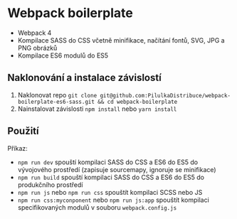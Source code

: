 # Webpack boilerplate 

- Webpack 4
- Kompilace SASS do CSS včetně minifikace, načítání fontů, SVG, JPG a PNG obrázků
- Kompilace ES6 modulů do ES5


## Naklonování a instalace závislostí 

1. Naklonovat repo ```git clone git@github.com:PilulkaDistribuce/webpack-boilerplate-es6-sass.git && cd webpack-boilerplate```  
2. Nainstalovat závislosti  ```npm install``` nebo   ```yarn install```


## Použití

Příkaz:

- ```npm run dev``` spouští kompilaci SASS do CSS a ES6 do ES5 do vývojového prostředí (zapisuje sourcemapy, ignoruje se minifikace)
- ```npm run build``` spouští kompilaci SASS do CSS a ES6 do ES5 do produkčního prostředí
- ```npm run js``` nebo  ```npm run css``` spouštít kompilaci SCSS nebo JS
- ```npm run css:myconponent``` nebo  ```npm run js:app``` spouštít kompilaci specifikovaných modulů v souboru  ```webpack.config.js```